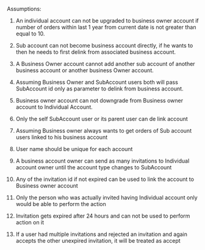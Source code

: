 Assumptions:

1. An individual account can not be upgraded to business owner account if number of orders within last 1 year from current date is not greater than equal to 10.

2. Sub account can not become business account directly, if he wants to then he needs to first delink from associated business account.

3. A Business Owner account cannot add another sub account of another business account or another business Owner account.

4. Assuming Business Owner and SubAccount users both will pass SubAccount id only as parameter to delink from business account.

5. Business owner account can not downgrade from Business owner account to Individual Account.

6. Only the self SubAccount user or its parent user can de link account

7. Assuming Business owner always wants to get orders of Sub account users linked to his business account

8. User name should be unique for each account
9. A business account owner can send as many invitations to Individual account owner until the account type changes to SubAccount
10. Any of the invitation id if not expired can be used to link the account to Business owner account 
11. Only the person who was actually invited having Individual account only would be able to perform the action 
12. Invitation gets expired after 24 hours and can not be used to perform action on it
13. If a user had multiple invitations and rejected an invitation and again accepts the other unexpired invitation, it will be treated as accept
